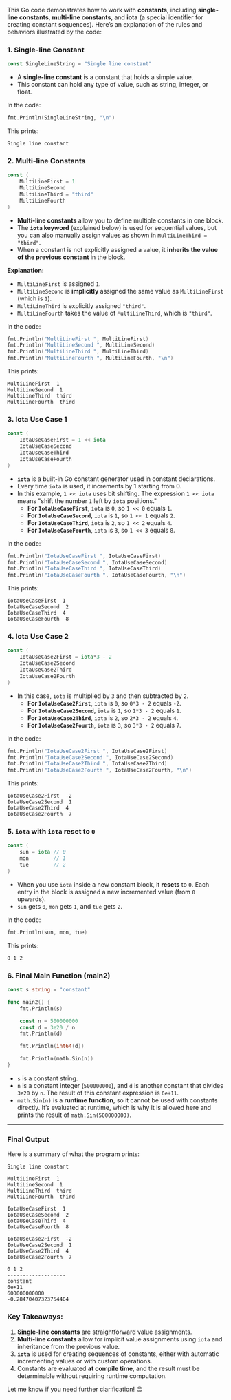 This Go code demonstrates how to work with **constants**, including **single-line constants**, **multi-line constants**, and **iota** (a special identifier for creating constant sequences). Here’s an explanation of the rules and behaviors illustrated by the code:

### 1. **Single-line Constant**
```go
const SingleLineString = "Single line constant"
```
- A **single-line constant** is a constant that holds a simple value. 
- This constant can hold any type of value, such as string, integer, or float.

In the code:
```go
fmt.Println(SingleLineString, "\n")
```
This prints:
```
Single line constant
```

### 2. **Multi-line Constants**
```go
const (
    MultiLineFirst = 1
    MultiLineSecond
    MultiLineThird = "third"
    MultiLineFourth
)
```
- **Multi-line constants** allow you to define multiple constants in one block. 
- The **`iota` keyword** (explained below) is used for sequential values, but you can also manually assign values as shown in `MultiLineThird = "third"`.
- When a constant is not explicitly assigned a value, it **inherits the value of the previous constant** in the block.

**Explanation:**
- `MultiLineFirst` is assigned `1`.
- `MultiLineSecond` is **implicitly** assigned the same value as `MultiLineFirst` (which is `1`).
- `MultiLineThird` is explicitly assigned `"third"`.
- `MultiLineFourth` takes the value of `MultiLineThird`, which is `"third"`.

In the code:
```go
fmt.Println("MultiLineFirst ", MultiLineFirst)
fmt.Println("MultiLineSecond ", MultiLineSecond)
fmt.Println("MultiLineThird ", MultiLineThird)
fmt.Println("MultiLineFourth ", MultiLineFourth, "\n")
```
This prints:
```
MultiLineFirst  1
MultiLineSecond  1
MultiLineThird  third
MultiLineFourth  third
```

### 3. **Iota Use Case 1**
```go
const (
    IotaUseCaseFirst = 1 << iota
    IotaUseCaseSecond
    IotaUseCaseThird
    IotaUseCaseFourth
)
```
- **`iota`** is a built-in Go constant generator used in constant declarations.
- Every time `iota` is used, it increments by 1 starting from 0.
- In this example, `1 << iota` uses bit shifting. The expression `1 << iota` means "shift the number `1` left by `iota` positions." 
  - **For `IotaUseCaseFirst`**, `iota` is `0`, so `1 << 0` equals `1`.
  - **For `IotaUseCaseSecond`**, `iota` is `1`, so `1 << 1` equals `2`.
  - **For `IotaUseCaseThird`**, `iota` is `2`, so `1 << 2` equals `4`.
  - **For `IotaUseCaseFourth`**, `iota` is `3`, so `1 << 3` equals `8`.

In the code:
```go
fmt.Println("IotaUseCaseFirst ", IotaUseCaseFirst)
fmt.Println("IotaUseCaseSecond ", IotaUseCaseSecond)
fmt.Println("IotaUseCaseThird ", IotaUseCaseThird)
fmt.Println("IotaUseCaseFourth ", IotaUseCaseFourth, "\n")
```
This prints:
```
IotaUseCaseFirst  1
IotaUseCaseSecond  2
IotaUseCaseThird  4
IotaUseCaseFourth  8
```

### 4. **Iota Use Case 2**
```go
const (
    IotaUseCase2First = iota*3 - 2
    IotaUseCase2Second
    IotaUseCase2Third
    IotaUseCase2Fourth
)
```
- In this case, `iota` is multiplied by `3` and then subtracted by `2`.
  - **For `IotaUseCase2First`**, `iota` is `0`, so `0*3 - 2` equals `-2`.
  - **For `IotaUseCase2Second`**, `iota` is `1`, so `1*3 - 2` equals `1`.
  - **For `IotaUseCase2Third`**, `iota` is `2`, so `2*3 - 2` equals `4`.
  - **For `IotaUseCase2Fourth`**, `iota` is `3`, so `3*3 - 2` equals `7`.

In the code:
```go
fmt.Println("IotaUseCase2First ", IotaUseCase2First)
fmt.Println("IotaUseCase2Second ", IotaUseCase2Second)
fmt.Println("IotaUseCase2Third ", IotaUseCase2Third)
fmt.Println("IotaUseCase2Fourth ", IotaUseCase2Fourth, "\n")
```
This prints:
```
IotaUseCase2First  -2
IotaUseCase2Second  1
IotaUseCase2Third  4
IotaUseCase2Fourth  7
```

### 5. **`iota` with `iota` reset to `0`**
```go
const (
    sun = iota // 0
    mon        // 1
    tue        // 2
)
```
- When you use `iota` inside a new constant block, it **resets** to `0`. Each entry in the block is assigned a new incremented value (from `0` upwards).
- `sun` gets `0`, `mon` gets `1`, and `tue` gets `2`.

In the code:
```go
fmt.Println(sun, mon, tue)
```
This prints:
```
0 1 2
```

### 6. **Final Main Function (main2)**
```go
const s string = "constant"

func main2() {
    fmt.Println(s)

    const n = 500000000
    const d = 3e20 / n
    fmt.Println(d)

    fmt.Println(int64(d))

    fmt.Println(math.Sin(n))
}
```
- `s` is a constant string.
- `n` is a constant integer (`500000000`), and `d` is another constant that divides `3e20` by `n`. The result of this constant expression is `6e+11`.
- `math.Sin(n)` is a **runtime function**, so it cannot be used with constants directly. It’s evaluated at runtime, which is why it is allowed here and prints the result of `math.Sin(500000000)`.

---

### Final Output
Here is a summary of what the program prints:

```
Single line constant

MultiLineFirst  1
MultiLineSecond  1
MultiLineThird  third
MultiLineFourth  third

IotaUseCaseFirst  1
IotaUseCaseSecond  2
IotaUseCaseThird  4
IotaUseCaseFourth  8

IotaUseCase2First  -2
IotaUseCase2Second  1
IotaUseCase2Third  4
IotaUseCase2Fourth  7

0 1 2
-------------------
constant
6e+11
600000000000
-0.28470407323754404
```

### Key Takeaways:
1. **Single-line constants** are straightforward value assignments.
2. **Multi-line constants** allow for implicit value assignments using `iota` and inheritance from the previous value.
3. **`iota`** is used for creating sequences of constants, either with automatic incrementing values or with custom operations.
4. Constants are evaluated **at compile time**, and the result must be determinable without requiring runtime computation.

Let me know if you need further clarification! 😊
